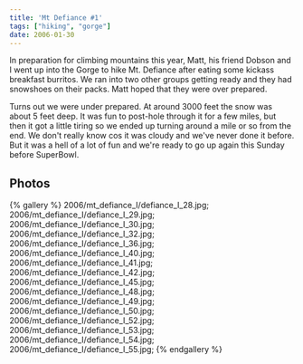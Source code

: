 ```yaml
---
title: 'Mt Defiance #1'
tags: ["hiking", "gorge"]
date: 2006-01-30
---
```

In preparation for climbing mountains this year, Matt, his friend Dobson and I went up into the Gorge to hike Mt. Defiance after eating some kickass breakfast burritos.  We ran into two other groups getting ready and they had snowshoes on their packs.  Matt hoped that they were over prepared.

Turns out we were under prepared.  At around 3000 feet the snow was about 5 feet deep.  It was fun to post-hole through it for a few miles, but then it got a little tiring so we ended up turning around a mile or so from the end.  We don't really know cos it was cloudy and we've never done it before.  But it was a hell of a lot of fun and we're ready to go up again this Sunday before SuperBowl.

## Photos 

{% gallery %} 
2006/mt_defiance_I/defiance_I_28.jpg;
2006/mt_defiance_I/defiance_I_29.jpg;
2006/mt_defiance_I/defiance_I_30.jpg;
2006/mt_defiance_I/defiance_I_32.jpg;
2006/mt_defiance_I/defiance_I_36.jpg;
2006/mt_defiance_I/defiance_I_40.jpg;
2006/mt_defiance_I/defiance_I_41.jpg;
2006/mt_defiance_I/defiance_I_42.jpg;
2006/mt_defiance_I/defiance_I_45.jpg;
2006/mt_defiance_I/defiance_I_48.jpg;
2006/mt_defiance_I/defiance_I_49.jpg;
2006/mt_defiance_I/defiance_I_50.jpg;
2006/mt_defiance_I/defiance_I_52.jpg;
2006/mt_defiance_I/defiance_I_53.jpg;
2006/mt_defiance_I/defiance_I_54.jpg;
2006/mt_defiance_I/defiance_I_55.jpg;
{% endgallery %}
